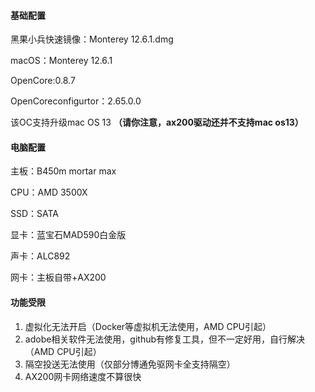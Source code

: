 #### 基础配置

黑果小兵快速镜像：Monterey 12.6.1.dmg

macOS：Monterey 12.6.1

OpenCore:0.8.7

OpenCoreconfigurtor：2.65.0.0

该OC支持升级mac OS 13 **（请你注意，ax200驱动还并不支持mac os13）** 



#### 电脑配置

主板：B450m mortar max

CPU：AMD 3500X

SSD：SATA

显卡：蓝宝石MAD590白金版

声卡：ALC892

网卡：主板自带+AX200



#### 功能受限

1. 虚拟化无法开启（Docker等虚拟机无法使用，AMD CPU引起）
2. adobe相关软件无法使用，github有修复工具，但不一定好用，自行解决（AMD CPU引起）
3. 隔空投送无法使用（仅部分博通免驱网卡全支持隔空）
4. AX200网卡网络速度不算很快
